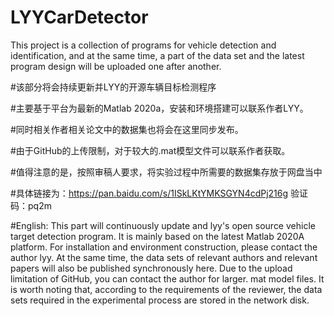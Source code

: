# LYYCarDetector
 This project is a collection of programs for vehicle detection and identification, and at the same time, a part of the data set and the latest program design will be uploaded one after another.

#该部分将会持续更新并LYY的开源车辆目标检测程序

#主要基于平台为最新的Matlab 2020a，安装和环境搭建可以联系作者LYY。

#同时相关作者相关论文中的数据集也将会在这里同步发布。

#由于GitHub的上传限制，对于较大的.mat模型文件可以联系作者获取。

#值得注意的是，按照审稿人要求，将实验过程中所需要的数据集存放于网盘当中

#具体链接为：https://pan.baidu.com/s/1ISkLKtYMKSGYN4cdPj216g    验证码：pq2m



#English: This part will continuously update and lyy's open source vehicle target detection program. It is mainly based on the latest Matlab 2020A platform. For installation and environment construction, please contact the author lyy. At the same time, the data sets of relevant authors and relevant papers will also be published synchronously here. Due to the upload limitation of GitHub, you can contact the author for larger. mat model files. It is worth noting that, according to the requirements of the reviewer, the data sets required in the experimental process are stored in the network disk. 